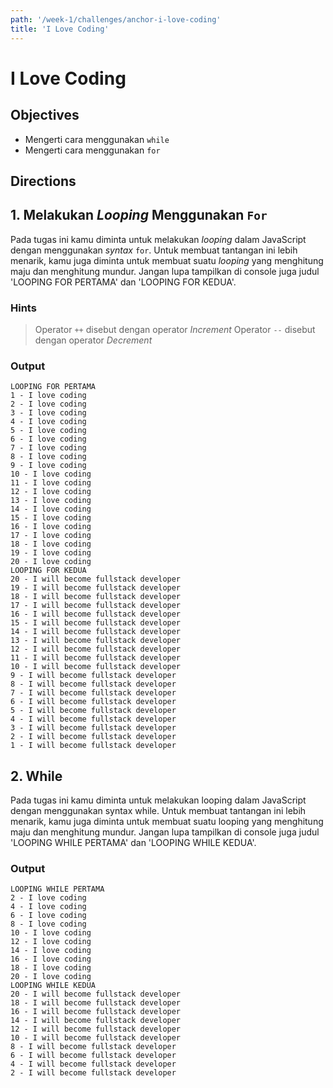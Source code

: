 ```yaml
---
path: '/week-1/challenges/anchor-i-love-coding'
title: 'I Love Coding'
---
```


# I Love Coding

## Objectives

* Mengerti cara menggunakan `while`
* Mengerti cara menggunakan `for`

## Directions

## 1. Melakukan *Looping* Menggunakan `For`

Pada tugas ini kamu diminta untuk melakukan *looping* dalam JavaScript dengan menggunakan *syntax* `for`. Untuk membuat tantangan ini lebih menarik, kamu juga diminta untuk membuat suatu *looping* yang menghitung maju dan menghitung mundur. Jangan lupa tampilkan di console juga judul 'LOOPING FOR PERTAMA' dan 'LOOPING FOR KEDUA'.

### Hints

> Operator `++` disebut dengan operator *Increment*
> Operator `--` disebut dengan operator *Decrement*

### Output

```
LOOPING FOR PERTAMA
1 - I love coding
2 - I love coding
3 - I love coding
4 - I love coding
5 - I love coding
6 - I love coding
7 - I love coding
8 - I love coding
9 - I love coding
10 - I love coding
11 - I love coding
12 - I love coding
13 - I love coding
14 - I love coding
15 - I love coding
16 - I love coding
17 - I love coding
18 - I love coding
19 - I love coding
20 - I love coding
LOOPING FOR KEDUA
20 - I will become fullstack developer
19 - I will become fullstack developer
18 - I will become fullstack developer
17 - I will become fullstack developer
16 - I will become fullstack developer
15 - I will become fullstack developer
14 - I will become fullstack developer
13 - I will become fullstack developer
12 - I will become fullstack developer
11 - I will become fullstack developer
10 - I will become fullstack developer
9 - I will become fullstack developer
8 - I will become fullstack developer
7 - I will become fullstack developer
6 - I will become fullstack developer
5 - I will become fullstack developer
4 - I will become fullstack developer
3 - I will become fullstack developer
2 - I will become fullstack developer
1 - I will become fullstack developer
```


## 2. While
Pada tugas ini kamu diminta untuk melakukan looping dalam JavaScript dengan menggunakan syntax while. Untuk membuat tantangan ini lebih menarik, kamu juga diminta untuk membuat suatu looping yang menghitung maju dan menghitung mundur. Jangan lupa tampilkan di console juga judul 'LOOPING WHILE PERTAMA' dan 'LOOPING WHILE KEDUA'.

### Output

```
LOOPING WHILE PERTAMA
2 - I love coding
4 - I love coding
6 - I love coding
8 - I love coding
10 - I love coding
12 - I love coding
14 - I love coding
16 - I love coding
18 - I love coding
20 - I love coding
LOOPING WHILE KEDUA
20 - I will become fullstack developer
18 - I will become fullstack developer
16 - I will become fullstack developer
14 - I will become fullstack developer
12 - I will become fullstack developer
10 - I will become fullstack developer
8 - I will become fullstack developer
6 - I will become fullstack developer
4 - I will become fullstack developer
2 - I will become fullstack developer
